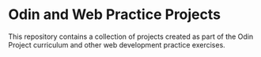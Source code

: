 # Odin and Web Practice Projects

This repository contains a collection of projects created as part of the Odin Project curriculum and other web development practice exercises.
